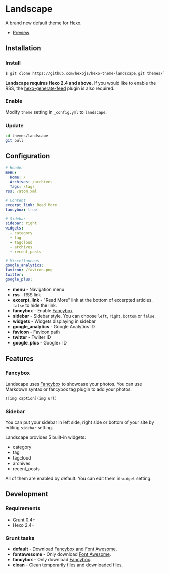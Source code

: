 # Landscape

A brand new default theme for [Hexo].

- [Preview](http://hexo.io/hexo-theme-landscape/)

## Installation

### Install

```bash
$ git clone https://github.com/hexojs/hexo-theme-landscape.git themes/landscape
```

**Landscape requires Hexo 2.4 and above.** If you would like to enable the RSS, the [hexo-generate-feed] plugin is also required.

### Enable

Modify `theme` setting in `_config.yml` to `landscape`.

### Update

```bash
cd themes/landscape
git pull
```

## Configuration

```yml
# Header
menu:
  Home: /
  Archives: /archives
  Tags: /tags
rss: /atom.xml

# Content
excerpt_link: Read More
fancybox: true

# Sidebar
sidebar: right
widgets:
  - category
  - tag
  - tagcloud
  - archives
  - recent_posts

# Miscellaneous
google_analytics:
favicon: /favicon.png
twitter:
google_plus:
```

- **menu** - Navigation menu
- **rss** - RSS link
- **excerpt_link** - "Read More" link at the bottom of excerpted articles. `false` to hide the link.
- **fancybox** - Enable [Fancybox]
- **sidebar** - Sidebar style. You can choose `left`, `right`, `bottom` or `false`.
- **widgets** - Widgets displaying in sidebar
- **google_analytics** - Google Analytics ID
- **favicon** - Favicon path
- **twitter** - Twiiter ID
- **google_plus** - Google+ ID

## Features

### Fancybox

Landscape uses [Fancybox] to showcase your photos. You can use Markdown syntax or fancybox tag plugin to add your photos.

```
![img caption](img url)
```

### Sidebar

You can put your sidebar in left side, right side or bottom of your site by editing `sidebar` setting.

Landscape provides 5 built-in widgets:

- category
- tag
- tagcloud
- archives
- recent_posts

All of them are enabled by default. You can edit them in `widget` setting.

## Development

### Requirements

- [Grunt] 0.4+
- Hexo 2.4+

### Grunt tasks

- **default** - Download [Fancybox] and [Font Awesome].
- **fontawesome** - Only download [Font Awesome].
- **fancybox** - Only download [Fancybox].
- **clean** - Clean temporarily files and downloaded files.

[hexo]: https://hexo.io/
[fancybox]: http://fancyapps.com/fancybox/
[font awesome]: http://fontawesome.io/
[grunt]: http://gruntjs.com/
[hexo-generate-feed]: https://github.com/hexojs/hexo-generator-feed
